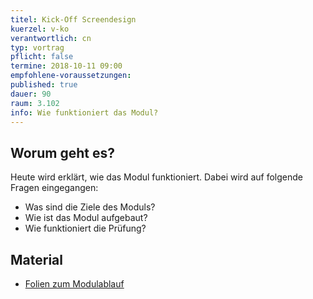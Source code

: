 ```yaml
---
titel: Kick-Off Screendesign
kuerzel: v-ko
verantwortlich: cn
typ: vortrag
pflicht: false
termine: 2018-10-11 09:00
empfohlene-voraussetzungen: 
published: true
dauer: 90
raum: 3.102
info: Wie funktioniert das Modul?
---
```



## Worum geht es?

Heute wird erklärt, wie das Modul funktioniert. Dabei wird auf folgende Fragen eingegangen:
- Was sind die Ziele des Moduls?
- Wie ist das Modul aufgebaut?
- Wie funktioniert die Prüfung?


## Material
* [Folien zum Modulablauf](../../download/inputs/woche-1/000-about-screendesign.pdf)